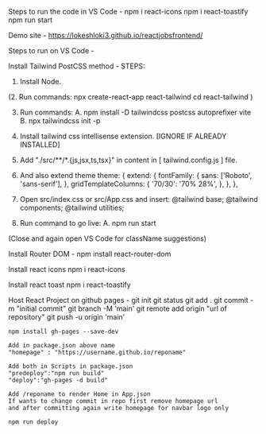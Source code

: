 Steps to run the code in VS Code - 
  npm i react-icons 
  npm i react-toastify
  npm run start

Demo site - https://lokeshloki3.github.io/reactjobsfrontend/

Steps to run on VS Code - 

Install Tailwind PostCSS method -
STEPS: 

1. Install Node.

(2. Run commands: 
	npx create-react-app react-tailwind
	cd react-tailwind
)

3. Run commands:
	A. npm install -D tailwindcss postcss autoprefixer vite
	B. npx tailwindcss init -p

4. Install tailwind css intellisense extension. [IGNORE IF ALREADY INSTALLED]

5. Add "./src/**/*.{js,jsx,ts,tsx}" in content in [ tailwind.config.js ] file.
6. And also extend theme
  theme: {
    extend: {
      fontFamily: {
        sans: ['Roboto', 'sans-serif'],
      },
      gridTemplateColumns: {
        '70/30': '70% 28%',
      },
    },
  },

7. Open src/index.css or src/App.css and insert: 
	@tailwind base;
	@tailwind components;
	@tailwind utilities;

8. Run command to go live:
	A. npm run start
	
(Close and again open VS Code for className suggestions)

Install Router DOM - 
	npm install react-router-dom
	
Install react icons
	npm i react-icons
	
Install react toast	
	npm i react-toastify

Host React Project on github pages -
	git init
	git status
	git add .
	git commit -m "initial commit"
	git branch -M 'main'
	git remote add origin "url of repository"
	git push -u origin 'main'

	npm install gh-pages --save-dev
	
	Add in package.json above name
	"homepage" : "https://username.github.io/reponame"
	
	Add both in Scripts in package.json
	"predeploy":"npm run build"
	"deploy":"gh-pages -d build"
	
	Add /reponame to render Home in App.json
	If wants to change commit in repo first remove homepage url 
	and after committing again write homepage for navbar logo only

	npm run deploy
